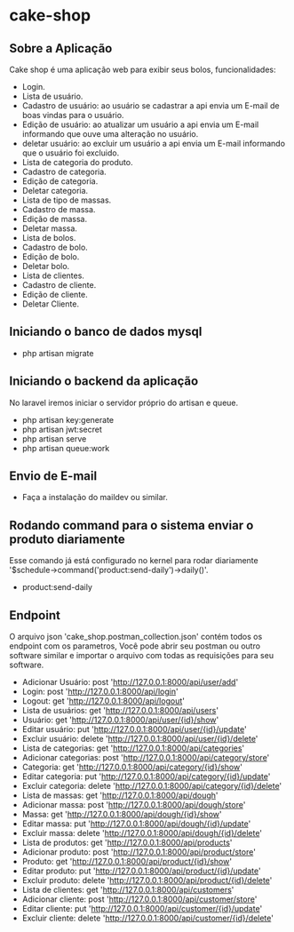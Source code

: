 # cake-shop
## Sobre a Aplicação

Cake shop é uma aplicação web para exibir seus bolos, funcionalidades:

- Login.
- Lista de usuário.
- Cadastro de usuário: ao usuário se cadastrar a api envia um E-mail de boas vindas para o usuário.
- Edição de usuário: ao atualizar um usuário a api envia um E-mail informando que ouve uma alteração no usuário.
- deletar usuário: ao excluir um usuário a api envia um E-mail informando que o usuário foi excluido.
- Lista de categoria do produto.
- Cadastro de categoria.
- Edição de categoria.
- Deletar categoria.
- Lista de tipo de massas.
- Cadastro de massa.
- Edição de massa.
- Deletar massa.
- Lista de bolos.
- Cadastro de bolo.
- Edição de bolo.
- Deletar bolo.
- Lista de clientes.
- Cadastro de cliente.
- Edição de cliente.
- Deletar Cliente. 

## Iniciando o banco de dados mysql
- php artisan migrate

## Iniciando o backend da aplicação
No laravel iremos iniciar o servidor próprio do artisan e queue.
- php artisan key:generate
- php artisan jwt:secret
- php artisan serve
- php artisan queue:work

## Envio de E-mail
- Faça a instalação do maildev ou similar.

## Rodando command para o sistema enviar o produto diariamente
Esse comando já está configurado no kernel para rodar diariamente '$schedule->command('product:send-daily')->daily()'.
- product:send-daily

## Endpoint
O arquivo json 'cake_shop.postman_collection.json' contém todos os endpoint com os parametros, 
Você pode abrir seu postman ou outro software similar e importar o arquivo com todas as requisições
para seu software.
- Adicionar Usuário: post 'http://127.0.0.1:8000/api/user/add'
- Login: post 'http://127.0.0.1:8000/api/login'
- Logout: get 'http://127.0.0.1:8000/api/logout'
- Lista de usuários: get 'http://127.0.0.1:8000/api/users'
- Usuário: get 'http://127.0.0.1:8000/api/user/{id}/show'
- Editar usuário: put 'http://127.0.0.1:8000/api/user/{id}/update'
- Excluir usuário: delete 'http://127.0.0.1:8000/api/user/{id}/delete'
- Lista de categorias: get 'http://127.0.0.1:8000/api/categories'
- Adicionar categorias: post 'http://127.0.0.1:8000/api/category/store'
- Categoria: get 'http://127.0.0.1:8000/api/category/{id}/show'
- Editar categoria: put 'http://127.0.0.1:8000/api/category/{id}/update'
- Excluir categoria: delete 'http://127.0.0.1:8000/api/category/{id}/delete'
- Lista de massas: get 'http://127.0.0.1:8000/api/dough'
- Adicionar massa: post 'http://127.0.0.1:8000/api/dough/store'
- Massa: get 'http://127.0.0.1:8000/api/dough/{id}/show'
- Editar massa: put 'http://127.0.0.1:8000/api/dough/{id}/update'
- Excluir massa: delete 'http://127.0.0.1:8000/api/dough/{id}/delete'
- Lista de produtos: get 'http://127.0.0.1:8000/api/products'
- Adicionar produto: post 'http://127.0.0.1:8000/api/product/store'
- Produto: get 'http://127.0.0.1:8000/api/product/{id}/show'
- Editar produto: put 'http://127.0.0.1:8000/api/product/{id}/update'
- Excluir produto: delete 'http://127.0.0.1:8000/api/product/{id}/delete'
- Lista de clientes: get 'http://127.0.0.1:8000/api/customers'
- Adicionar cliente: post 'http://127.0.0.1:8000/api/customer/store'
- Editar cliente: put 'http://127.0.0.1:8000/api/customer/{id}/update'
- Excluir cliente: delete 'http://127.0.0.1:8000/api/customer/{id}/delete'

